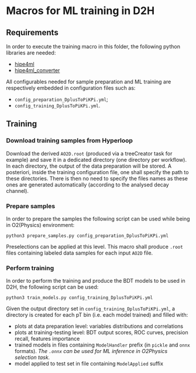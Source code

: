 # Macros for ML training in D2H
## Requirements
In order to execute the training macro in this folder, the following python libraries are needed:
- [hipe4ml](https://github.com/hipe4ml/hipe4ml)
- [hipe4ml_converter](https://github.com/hipe4ml/hipe4ml_converter)

All configurables needed for sample preparation and ML training are respectively embedded in configuration files such as:
- `config_preparation_DplusToPiKPi.yml`;
- `config_training_DplusToPiKPi.yml`.

## Training
### Download training samples from Hyperloop
Download the derived `AO2D.root` (produced via a treeCreator task for example) and save it in a dedicated directory (one directory per workflow). In each directory, the output of the data preparation will be stored. A posteriori, inside the training configuration file, one shall specify the path to these directories. There is then no need to specify the files names as these ones are generated automatically (according to the analysed decay channel).

### Prepare samples

In order to prepare the samples the following script can be used while being in O2(Physics) environment:
```
python3 prepare_samples.py config_preparation_DplusToPiKPi.yml
```

Preselections can be applied at this level. This macro shall produce `.root` files containing labeled data samples for each input `AO2D` file.


### Perform training
In order to perform the training and produce the BDT models to be used in D2H, the following script can be used:
```
python3 train_models.py config_training_DplusToPiKPi.yml
```
Given the output directory set in `config_training_DplusToPiKPi.yml`, a directory is created for each pT bin (i.e. each model trained) and filled with:
- plots at data preparation level: variables distributions and correlations
- plots at training-testing level: BDT output scores, ROC curves, precision recall, features importance
- trained models in files containing `ModelHandler` prefix (in `pickle` and `onnx` formats). *The `.onnx` can be used for ML inference in O2Physics selection task.*
- model applied to test set in file containing `ModelApplied` suffix
